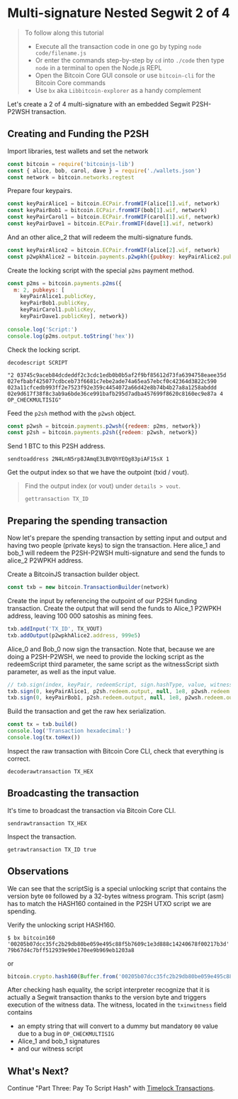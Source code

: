 # Multi-signature Nested Segwit 2 of 4

> To follow along this tutorial
>
> * Execute all the transaction code in one go by typing `node code/filename.js`   
> * Or enter the commands step-by-step by `cd` into `./code` then type `node` in a terminal to open the Node.js REPL   
> * Open the Bitcoin Core GUI console or use `bitcoin-cli` for the Bitcoin Core commands
> * Use `bx` aka `Libbitcoin-explorer` as a handy complement

Let's create a 2 of 4 multi-signature with an embedded Segwit P2SH-P2WSH transaction.

## Creating and Funding the P2SH

Import libraries, test wallets and set the network

```javascript
const bitcoin = require('bitcoinjs-lib')
const { alice, bob, carol, dave } = require('./wallets.json')
const network = bitcoin.networks.regtest
```

Prepare four keypairs.

```javascript
const keyPairAlice1 = bitcoin.ECPair.fromWIF(alice[1].wif, network)
const keyPairBob1 = bitcoin.ECPair.fromWIF(bob[1].wif, network)
const keyPairCarol1 = bitcoin.ECPair.fromWIF(carol[1].wif, network)
const keyPairDave1 = bitcoin.ECPair.fromWIF(dave[1].wif, network)
```

And an other alice\_2 that will redeem the multi-signature funds.

```javascript
const keyPairAlice2 = bitcoin.ECPair.fromWIF(alice[2].wif, network)
const p2wpkhAlice2 = bitcoin.payments.p2wpkh({pubkey: keyPairAlice2.publicKey, network})
```

Create the locking script with the special `p2ms` payment method.

```javascript
const p2ms = bitcoin.payments.p2ms({
  m: 2, pubkeys: [
    keyPairAlice1.publicKey,
    keyPairBob1.publicKey,
    keyPairCarol1.publicKey,
    keyPairDave1.publicKey], network})
    
console.log('Script:')
console.log(p2ms.output.toString('hex'))    
```

Check the locking script.
```shell
decodescript SCRIPT
```

`"2 03745c9aceb84dcdeddf2c3cdc1edb0b0b5af2f9bf85612d73fa6394758eaee35d 027efbabf425077cdbceb73f6681c7ebe2ade74a65ea57ebcf0c42364d3822c590 023a11cfcedb993ff2e7523f92e359c4454072a66d42e8b74b4b27a8a1258abddd 02e9d617f38f8c3ab9a6bde36ce991bafb295d7adba457699f8620c8160ec9e87a 4 OP_CHECKMULTISIG"`

Feed the `p2sh` method with the `p2wsh` object.

```javascript
const p2wsh = bitcoin.payments.p2wsh({redeem: p2ms, network})
const p2sh = bitcoin.payments.p2sh({redeem: p2wsh, network})
```

Send 1 BTC to this P2SH address.

```shell
sendtoaddress 2N4LnN5rp8JAmqE3LBVQhYEQg83piAF15sX 1
```

Get the output index so that we have the outpoint \(txid / vout\).

> Find the output index \(or vout\) under `details > vout`.
>
> ```shell
> gettransaction TX_ID
> ```

## Preparing the spending transaction

Now let's prepare the spending transaction by setting input and output and having two people \(private keys\) to sign the transaction. Here alice\_1 and bob\_1 will redeem the P2SH-P2WSH multi-signature and send the funds to alice\_2 P2WPKH address.

Create a BitcoinJS transaction builder object.

```javascript
const txb = new bitcoin.TransactionBuilder(network)
```

Create the input by referencing the outpoint of our P2SH funding transaction. Create the output that will send the funds to Alice\_1 P2WPKH address, leaving 100 000 satoshis as mining fees.

```javascript
txb.addInput('TX_ID', TX_VOUT)
txb.addOutput(p2wpkhAlice2.address, 999e5)
```

Alice\_0 and Bob\_0 now sign the transaction. Note that, because we are doing a P2SH-P2WSH, we need to provide the locking script as the redeemScript third parameter, the same script as the witnessScript sixth parameter, as well as the input value.

```javascript
// txb.sign(index, keyPair, redeemScript, sign.hashType, value, witnessScript)
txb.sign(0, keyPairAlice1, p2sh.redeem.output, null, 1e8, p2wsh.redeem.output)
txb.sign(0, keyPairBob1, p2sh.redeem.output, null, 1e8, p2wsh.redeem.output)
```

Build the transaction and get the raw hex serialization.

```javascript
const tx = txb.build()
console.log('Transaction hexadecimal:')
console.log(tx.toHex())
```

Inspect the raw transaction with Bitcoin Core CLI, check that everything is correct.

```shell
decoderawtransaction TX_HEX
```

## Broadcasting the transaction

It's time to broadcast the transaction via Bitcoin Core CLI.

```shell
sendrawtransaction TX_HEX
```

Inspect the transaction.

```shell
getrawtransaction TX_ID true
```

## Observations

We can see that the scriptSig is a special unlocking script that contains the version byte `00` followed by a 32-bytes witness program. This script \(asm\) has to match the HASH160 contained in the P2SH UTXO script we are spending.

Verify the unlocking script HASH160.

```shell
$ bx bitcoin160 '00205b07dcc35fc2b29db80be059e495c88f5b7609c1e3d888c14240678f00217b3d'   
79b67d4c7bff512939e90e170ee9b969eb1203a8
```

or

```javascript
bitcoin.crypto.hash160(Buffer.from('00205b07dcc35fc2b29db80be059e495c88f5b7609c1e3d888c14240678f00217b3d', 'hex')).toString('hex')
```

After checking hash equality, the script interpreter recognize that it is actually a Segwit transaction thanks to the version byte and triggers execution of the witness data. The witness, located in the `txinwitness` field contains

* an empty string that will convert to a dummy but mandatory `00` value due to a bug in `OP_CHECKMULTISIG`
* Alice\_1 and bob\_1 signatures
* and our witness script

## What's Next?

Continue "Part Three: Pay To Script Hash" with [Timelock Transactions](../timelocks/).

